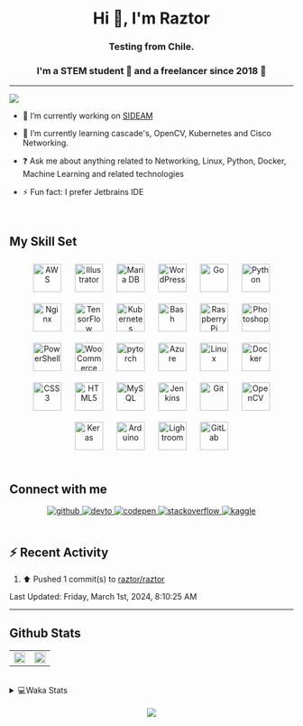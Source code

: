 <h1 align="center">Hi 👋, I'm Raztor</h1>
<h3 align="center">Testing from Chile.</h3>

### <div align="center">I'm a STEM student 🤖 and a freelancer since 2018 🚀</div>  

---
  ![](https://komarev.com/ghpvc/?username=raztor)

- 🔭 I’m currently working on [SIDEAM](https://github.com/raztorr/SIDEAM)  
  

- 🌱 I’m currently learning cascade's, OpenCV, Kubernetes and Cisco Networking.  
  

- ❓ Ask me about anything related to Networking, Linux, Python, Docker, Machine Learning and related technologies  
  

- ⚡ Fun fact: I prefer Jetbrains IDE  
  

<br/>  


## My Skill Set  
<div align="center">  
<img style="margin: 10px" src="https://profilinator.rishav.dev/skills-assets/amazonwebservices-original-wordmark.svg" alt="AWS" height="50" />  
<img style="margin: 10px" src="https://profilinator.rishav.dev/skills-assets/adobe_illustrator-icon.svg" alt="Illustrator" height="50" />  
<img style="margin: 10px" src="https://profilinator.rishav.dev/skills-assets/mariadb.png" alt="Maria DB" height="50" />  
<img style="margin: 10px" src="https://profilinator.rishav.dev/skills-assets/wordpress.png" alt="WordPress" height="50" />  
<img style="margin: 10px" src="https://profilinator.rishav.dev/skills-assets/go-original.svg" alt="Go" height="50" />  
<img style="margin: 10px" src="https://profilinator.rishav.dev/skills-assets/python-original.svg" alt="Python" height="50" />  
<img style="margin: 10px" src="https://profilinator.rishav.dev/skills-assets/nginx-original.svg" alt="Nginx" height="50" />  
<img style="margin: 10px" src="https://profilinator.rishav.dev/skills-assets/tensorflow-icon.svg" alt="TensorFlow" height="50" />  
<img style="margin: 10px" src="https://profilinator.rishav.dev/skills-assets/kubernetes-icon.svg" alt="Kubernetes" height="50" />  
<img style="margin: 10px" src="https://profilinator.rishav.dev/skills-assets/gnu_bash-icon.svg" alt="Bash" height="50" />  
<img style="margin: 10px" src="https://profilinator.rishav.dev/skills-assets/raspberrypi.png" alt="Raspberry Pi" height="50" />  
<img style="margin: 10px" src="https://profilinator.rishav.dev/skills-assets/photoshop-plain.svg" alt="Photoshop" height="50" />  
<img style="margin: 10px" src="https://profilinator.rishav.dev/skills-assets/powershell.png" alt="PowerShell" height="50" />  
<img style="margin: 10px" src="https://profilinator.rishav.dev/skills-assets/woocommerce.png" alt="WooCommerce" height="50" />  
<img style="margin: 10px" src="https://profilinator.rishav.dev/skills-assets/pytorch-icon.svg" alt="pytorch" height="50" />  
<img style="margin: 10px" src="https://profilinator.rishav.dev/skills-assets/microsoft_azure-icon.svg" alt="Azure" height="50" />  
<img style="margin: 10px" src="https://profilinator.rishav.dev/skills-assets/linux-original.svg" alt="Linux" height="50" />  
<img style="margin: 10px" src="https://profilinator.rishav.dev/skills-assets/docker-original-wordmark.svg" alt="Docker" height="50" />  
<img style="margin: 10px" src="https://profilinator.rishav.dev/skills-assets/css3-original-wordmark.svg" alt="CSS3" height="50" />  
<img style="margin: 10px" src="https://profilinator.rishav.dev/skills-assets/html5-original-wordmark.svg" alt="HTML5" height="50" />  
<img style="margin: 10px" src="https://profilinator.rishav.dev/skills-assets/mysql-original-wordmark.svg" alt="MySQL" height="50" />  
<img style="margin: 10px" src="https://profilinator.rishav.dev/skills-assets/jenkins-icon.svg" alt="Jenkins" height="50" />  
<img style="margin: 10px" src="https://profilinator.rishav.dev/skills-assets/git-scm-icon.svg" alt="Git" height="50" />  
<img style="margin: 10px" src="https://profilinator.rishav.dev/skills-assets/opencv-icon.svg" alt="OpenCV" height="50" />  
<img style="margin: 10px" src="https://profilinator.rishav.dev/skills-assets/keras.png" alt="Keras" height="50" />  
<img style="margin: 10px" src="https://profilinator.rishav.dev/skills-assets/arduino.png" alt="Arduino" height="50" />  
<img style="margin: 10px" src="https://profilinator.rishav.dev/skills-assets/lightroom.png" alt="Lightroom" height="50" />  
<img style="margin: 10px" src="https://profilinator.rishav.dev/skills-assets/gitlab.svg" alt="GitLab" height="50" />  
</div>  

<br/>  


## Connect with me  
<div align="center">
<a href="https://github.com/raztorr" target="_blank">
<img src=https://img.shields.io/badge/github-%2324292e.svg?&style=for-the-badge&logo=github&logoColor=white alt=github style="margin-bottom: 5px;" />
</a>
<a href="https://dev.to/raztorr" target="_blank">
<img src=https://img.shields.io/badge/dev.to-%2308090A.svg?&style=for-the-badge&logo=dev.to&logoColor=white alt=devto style="margin-bottom: 5px;" />
</a>
<a href="https://codepen.com/raztorr" target="_blank">
<img src=https://img.shields.io/badge/codepen-%23131417.svg?&style=for-the-badge&logo=codepen&logoColor=white alt=codepen style="margin-bottom: 5px;" />
</a>
<a href="https://stackoverflow.com/users/raztor" target="_blank">
<img src=https://img.shields.io/badge/stackoverflow-%23F28032.svg?&style=for-the-badge&logo=stackoverflow&logoColor=white alt=stackoverflow style="margin-bottom: 5px;" />
</a>
<a href="https://www.kaggle.com/raztorr" target="_blank">
<img src=https://img.shields.io/badge/kaggle-%2344BAE8.svg?&style=for-the-badge&logo=kaggle&logoColor=white alt=kaggle style="margin-bottom: 5px;" />
</a>  
</div>  
<br/>  

## :zap: Recent Activity

<!--RECENT_ACTIVITY:start-->
1. ⬆️ Pushed 1 commit(s) to [raztor/raztor](https://github.com/raztor/raztor)
<!--RECENT_ACTIVITY:end-->

<!--RECENT_ACTIVITY:last_update-->
Last Updated: Friday, March 1st, 2024, 8:10:25 AM
<!--RECENT_ACTIVITY:last_update_end-->

---



## Github Stats  
<table><tr><td valign="top" width="50%">

<div align="center"><img src="https://github-readme-stats-git-masterrstaa-rickstaa.vercel.app/api?username=raztor&show_icons=true&count_private=true&hide_border=true&theme=github_dark" align="center" style="width: 100%" /></div>

</td><td valign="top" width="50%">
<div align="center"><img src="https://github-readme-stats-git-masterrstaa-rickstaa.vercel.app/api/top-langs/?username=raztor&hide_border=true&layout=compact&theme=github_dark" align="center" style="width: 100%" /></div>
</td></tr></table>    

<br/>  

<details>
<summary> 💻Waka Stats</summary>
<br>
  
 <!--START_SECTION:waka-->
![Code Time](http://img.shields.io/badge/Code%20Time-228%20hrs%2047%20mins-blue)

![Lines of code](https://img.shields.io/badge/From%20Hello%20World%20I%27ve%20Written-544.0%20thousand%20lines%20of%20code-blue)

**I'm a Night 🦉** 

```text
🌞 Morning                302 commits         █░░░░░░░░░░░░░░░░░░░░░░░░   05.70 % 
🌆 Daytime                302 commits         █░░░░░░░░░░░░░░░░░░░░░░░░   05.70 % 
🌃 Evening                391 commits         ██░░░░░░░░░░░░░░░░░░░░░░░   07.37 % 
🌙 Night                  4307 commits        ████████████████████░░░░░   81.23 % 
```


📊 **This Week I Spent My Time On** 

```text
💬 Programming Languages: 
C++                      9 hrs 29 mins       █████████████████████░░░░   82.10 % 
CMake                    33 mins             █░░░░░░░░░░░░░░░░░░░░░░░░   04.87 % 
ObjectiveC               32 mins             █░░░░░░░░░░░░░░░░░░░░░░░░   04.76 % 
Text                     20 mins             █░░░░░░░░░░░░░░░░░░░░░░░░   03.01 % 
Prolog                   10 mins             ░░░░░░░░░░░░░░░░░░░░░░░░░   01.58 % 

🔥 Editors: 
CLion                    11 hrs 10 mins      ████████████████████████░   96.66 % 
PyCharm                  23 mins             █░░░░░░░░░░░░░░░░░░░░░░░░   03.34 % 

🐱‍💻 Projects: 
T3_POO                   10 hrs 56 mins      ████████████████████████░   94.65 % 
SIDEAM                   18 mins             █░░░░░░░░░░░░░░░░░░░░░░░░   02.64 % 
gonzalez-lorenzo.munoz-be13 mins             ░░░░░░░░░░░░░░░░░░░░░░░░░   02.00 % 
redes1                   4 mins              ░░░░░░░░░░░░░░░░░░░░░░░░░   00.70 % 
test                     0 secs              ░░░░░░░░░░░░░░░░░░░░░░░░░   00.01 % 

💻 Operating System: 
Linux                    11 hrs 19 mins      ████████████████████████░   97.99 % 
Windows                  13 mins             █░░░░░░░░░░░░░░░░░░░░░░░░   02.01 % 
```


 Last Updated on 21/06/2023 18:34:11 UTC
<!--END_SECTION:waka-->

</details>



<!-- BLOG-POST-LIST:START -->  

<!-- BLOG-POST-LIST:END -->  

<br/>  

<div align="center"><img src="https://spotify-github-profile.vercel.app/api/view?uid=benjaxsp&cover_image=true&theme=novatorem&bar_color=53b14f&bar_color_cover=true" /></div>  

<br/>  

  

<br/>  


<br />
